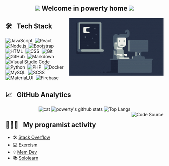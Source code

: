 <h2 align="center"> <img src="https://github.com/kogisin/kogisin/blob/main/gifs/hi.gif" width="30px"> Welcome in powerty home <img src="https://github.com/kogisin/kogisin/blob/main/gifs/hi.gif" width="30px"> </h2>


<img alt="Night Coding" src="https://raw.githubusercontent.com/AVS1508/AVS1508/master/assets/Night-Coding.gif" align="right"/>

## 🛠 &nbsp; Tech Stack

![JavaScript](https://img.shields.io/badge/-JavaScript-05122A?style=flat&logo=javascript)&nbsp;
![React](https://img.shields.io/badge/-React-05122A?style=flat&logo=react)&nbsp;
![Node.js](https://img.shields.io/badge/-Node.js-05122A?style=flat&logo=node.js)&nbsp;
![Bootstrap](https://img.shields.io/badge/-Bootstrap-05122A?style=flat&logo=bootstrap&logoColor=563D7C)\
![HTML](https://img.shields.io/badge/-HTML-05122A?style=flat&logo=HTML5)&nbsp;
![CSS](https://img.shields.io/badge/-CSS-05122A?style=flat&logo=CSS3&logoColor=1572B6)&nbsp;
![Git](https://img.shields.io/badge/-Git-05122A?style=flat&logo=git)&nbsp;
![GitHub](https://img.shields.io/badge/-GitHub-05122A?style=flat&logo=github)&nbsp;
![Markdown](https://img.shields.io/badge/-Markdown-05122A?style=flat&logo=markdown)\
![Visual Studio Code](https://img.shields.io/badge/-Visual%20Studio%20Code-05122A?style=flat&logo=visual-studio-code&logoColor=007ACC)&nbsp;
![Python](https://img.shields.io/badge/-Python-05122A?style=flat&logo=python)&nbsp;
![PHP](http://img.shields.io/badge/-PHP-05122A?style=flat-square&logo=php&logoColor=4951aa)&nbsp;
![Docker](https://img.shields.io/badge/-Docker-05122A?style=flat-square&logo=docker&logoColor=2496ed)\
![MySQL](http://img.shields.io/badge/-MySQL-05122A?style=flat-square&logo=mysql&logoColor=4479A1)&nbsp;
![SCSS](https://img.shields.io/badge/-SCSS-black?style=flat-square&logo=SASS)&nbsp;
![Material_UI](https://img.shields.io/badge/-Material_UI-black?style=flat-square&logo=material-ui)&nbsp;
![Firebase](https://img.shields.io/badge/-Firebase-05122A?style=flat-square&logo=Firebase)&nbsp;


## 📈 &nbsp; GitHub Analytics
 
 <div align="center">
 <img src="https://firebasestorage.googleapis.com/v0/b/statesusak.appspot.com/o/catMd.gif?alt=media&token=812edda7-0016-4456-b0ee-aba4d21d08de" alt="cat" />
   <img src="https://github-readme-stats.vercel.app/api?username=kubo550&layout=compact&hide=contribs,prs&count_private=true&show_icons=true&theme=midnight-purple" alt="powerty's github stats" />
   <img src="https://github-readme-stats.vercel.app/api/top-langs/?username=kubo550&layout=compact&theme=midnight-purple&exclude_repo=States-CoVID-19,Asteroids-Game,clock-git,weatherApp,extending-particles,heart-fireworks,website)](https://github.com/anuraghazra/github-readme-stats" alt="Top Langs" />

 </div>

<img alt="Code Source" src="https://firebasestorage.googleapis.com/v0/b/statesusak.appspot.com/o/3otv%20(1).gif?alt=media&token=3e8cade3-19cf-4aa4-a899-be3a0a0578b3" align="right"/>

## 👨🏽‍💻 &nbsp; My programist activity 

 - 🛠️ [Stack Overflow](https://stackoverflow.com/users/14513625/jakub-kurdziel)
 - 💻 [Exercism](https://exercism.io/profiles/kubo550)
 - 💡  [Mem Dev](https://mem.dev/cards)
 - 📚 [Sololearn](https://www.sololearn.com/Profile/13688548)

<!---

## 🧍 &nbsp; About

```javascript
const aboutMe = {
   frontend: [HTML, Sass, CSS, TypeScript, JavaScript, HTTP],
   backEnd: [Node.js, Express, PHP, Rest API, C#],
   databases: [Firebase, SQL, MongoDB],
   os: [Windowsm Linux, MacOS],
   text_editor: [VSCode, Atom, CodeSandbox],
   terminal: [cmd, Powershell, Git Bash],
   design_software: [Figma],
   knowledge: [ES2020, JSON, HTTP Requests, Postman, Gatsby, Git, GitHub, env,
      npm, yarn, console, localStorage, cookies, Webpack, Vue, Jest, jquery, "Much More!"],
   favourite: [Next, React.ts, chrome extentions, P5, firestore, 
      Styled-Components, Framer-motion, matterial-ui, Bootstrap, etc.],
};
```
-->
